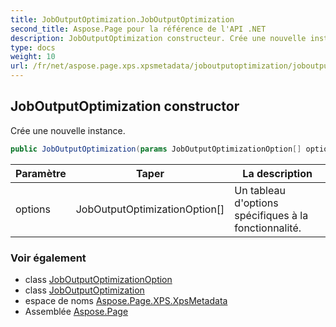 ```yaml
---
title: JobOutputOptimization.JobOutputOptimization
second_title: Aspose.Page pour la référence de l'API .NET
description: JobOutputOptimization constructeur. Crée une nouvelle instance.
type: docs
weight: 10
url: /fr/net/aspose.page.xps.xpsmetadata/joboutputoptimization/joboutputoptimization/
---
```

## JobOutputOptimization constructor

Crée une nouvelle instance.

```csharp
public JobOutputOptimization(params JobOutputOptimizationOption[] options)
```

| Paramètre | Taper | La description |
| --- | --- | --- |
| options | JobOutputOptimizationOption[] | Un tableau d'options spécifiques à la fonctionnalité. |

### Voir également

* class [JobOutputOptimizationOption](../../joboutputoptimization.joboutputoptimizationoption/)
* class [JobOutputOptimization](../)
* espace de noms [Aspose.Page.XPS.XpsMetadata](../../joboutputoptimization/)
* Assemblée [Aspose.Page](../../../)


